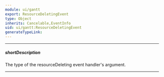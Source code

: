```yaml
---
module: ui/gantt
export: ResourceDeletingEvent
type: Object
inherits: Cancelable,EventInfo
uid: ui/gantt:ResourceDeletingEvent
generateTypeLink: 
---
```

---
##### shortDescription
The type of the resourceDeleting event handler's argument.

---
<!-- Description goes here -->